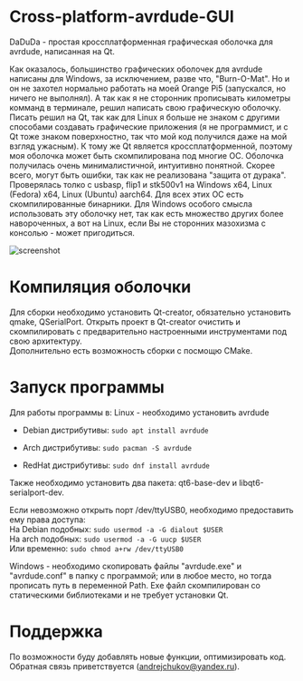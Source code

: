 # Cross-platform-avrdude-GUI
DaDuDa - простая кроссплатформенная графическая оболочка для avrdude, написанная на Qt.

Как оказалось, большинство графических оболочек для avrdude написаны для Windows, за исключением, разве что, "Burn-O-Mat". Но и он не захотел нормально работать на моей Orange Pi5 (запускался, но ничего не выполнял). А так как я не сторонник прописывать километры комманд в терминале, решил написать свою графическую оболочку.
Писать решил на Qt, так как для Linux я больше не знаком с другими способами создавать графические приложения (я не программист, и с Qt тоже знаком поверхностно, так что мой код получился даже на мой взгляд ужасным).
К тому же Qt является кроссплатформенной, поэтому моя оболочка может быть скомпилирована под многие ОС. 
Оболочка получилась очень минималистичной, интуитивно понятной. Скорее всего, могут быть ошибки, так как не реализована "защита от дурака". Проверялась толко с usbasp, flip1 и stk500v1 на Windows x64, Linux (Fedora) x64, Linux (Ubuntu) aarch64. Для всех этих ОС есть скомпилированные бинарники.
Для Windows особого смысла использовать эту оболочку нет, так как есть множество других более навороченных, а вот на Linux, если Вы не сторонних мазохизма с консолью - может пригодиться.

![screenshot](https://github.com/AndrejChoo/Cross-platform-avrdude-GUI/blob/main/images/main_gui.png)

# Компиляция оболочки
Для сборки необходимо установить Qt-creator, обязательно установить qmake, QSerialPort. Открыть проект в Qt-creator очистить и скомпилировать с предварительно настроенными инструментами под свою архитектуру.  
Дополнительно есть возможность сборки с посмощю CMake.

# Запуск программы
Для работы программы в:
Linux - необходимо установить avrdude

- Debian дистрибутивы: `sudo apt install avrdude`

- Arch дистрибутивы: `sudo pacman -S avrdude`

- RedHat дистрибутивы: `sudo dnf install avrdude`

Также необходимо установить два пакета: qt6-base-dev и libqt6-serialport-dev.

Если невозможно открыть порт /dev/ttyUSB0, необходимо предоставить ему права доступа:  
На Debian подобных: `sudo usermod -a -G dialout $USER`  
На arch подобных: `sudo usermod -a -G uucp $USER`  
Или временно: `sudo chmod a+rw /dev/ttyUSB0`

Windows - необходимо скопировать файлы "avrdude.exe" и "avrdude.conf" в папку с программой; или в любое место, но тогда прописать путь в переменной Path. Exe файл скомпилирован со статическими библиотеками и не требует установки Qt.

# Поддержка
По возможности буду добавлять новые функции, оптимизировать код. Обратная связь приветствуется (andrejchukov@yandex.ru).
